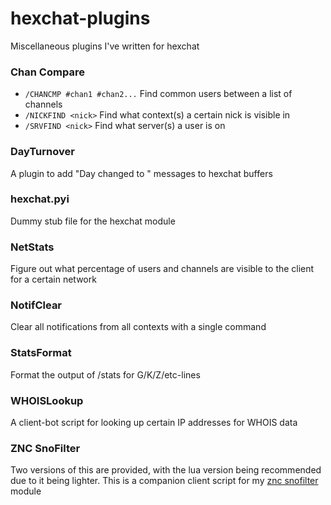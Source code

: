# hexchat-plugins
Miscellaneous plugins I've written for hexchat

### Chan Compare
- `/CHANCMP #chan1 #chan2...` Find common users between a list of channels
- `/NICKFIND <nick>` Find what context(s) a certain nick is visible in
- `/SRVFIND <nick>` Find what server(s) a user is on

### DayTurnover
A plugin to add "Day changed to " messages to hexchat buffers

### hexchat.pyi
Dummy stub file for the hexchat module

### NetStats
Figure out what percentage of users and channels are visible to the client for a certain network

### NotifClear
Clear all notifications from all contexts with a single command

### StatsFormat
Format the output of /stats for G/K/Z/etc-lines

### WHOISLookup
A client-bot script for looking up certain IP addresses for WHOIS data

### ZNC SnoFilter
Two versions of this are provided, with the lua version being recommended due to it being lighter. This is a companion client script for my [znc snofilter](https://github.com/TotallyNotRobots/znc-modules/blob/master/python/snofilter.py) module
